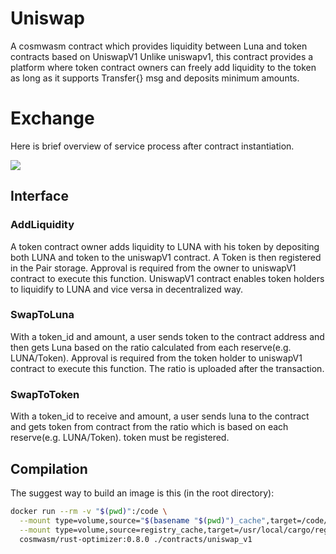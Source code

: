 # Uniswap

A cosmwasm contract which provides liquidity between Luna and token contracts based on UniswapV1
Unlike uniswapv1, this contract provides a platform where token contract owners can freely add liquidity to the token as long as it supports Transfer{} msg and deposits minimum amounts.

# Exchange

Here is brief overview of service process after contract instantiation.

![](https://p65.f3.n0.cdn.getcloudapp.com/items/YEupeBRY/uniswap.png?v=ae1411ba3d9944d86b1094a9071ec657)

## Interface

### AddLiquidity

A token contract owner adds liquidity to LUNA with his token by depositing both LUNA and token to the uniswapV1 contract.
A Token is then registered in the Pair storage. Approval is required from the owner to uniswapV1 contract to execute this function. UniswapV1 contract enables token holders to liquidify to LUNA and vice versa in decentralized way.

### SwapToLuna

With a token_id and amount, a user sends token to the contract address and then gets Luna based on the ratio calculated from each reserve(e.g. LUNA/Token). Approval is required from the token holder to uniswapV1 contract to execute this function. The ratio is uploaded after the transaction.

### SwapToToken

With a token_id to receive and amount, a user sends luna to the contract and gets token from contract from the ratio which is based on each reserve(e.g. LUNA/Token). token must be registered.

## Compilation

The suggest way to build an image is this (in the root directory):

```sh
docker run --rm -v "$(pwd)":/code \
  --mount type=volume,source="$(basename "$(pwd)")_cache",target=/code/contracts/uniswap_v1/target \
  --mount type=volume,source=registry_cache,target=/usr/local/cargo/registry \
  cosmwasm/rust-optimizer:0.8.0 ./contracts/uniswap_v1
```
